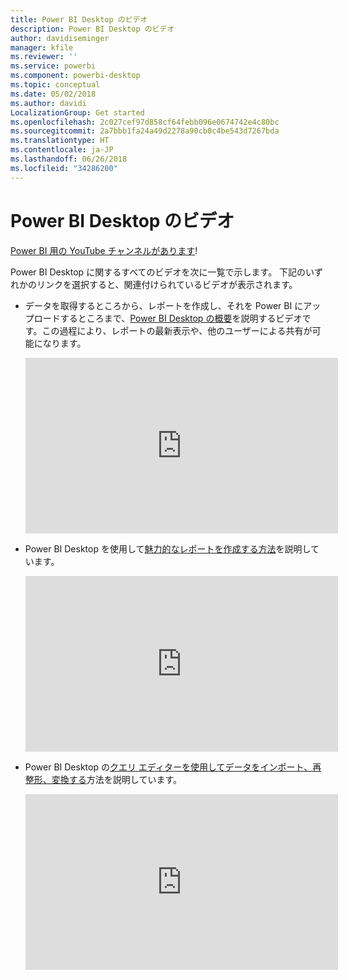 ```yaml
---
title: Power BI Desktop のビデオ
description: Power BI Desktop のビデオ
author: davidiseminger
manager: kfile
ms.reviewer: ''
ms.service: powerbi
ms.component: powerbi-desktop
ms.topic: conceptual
ms.date: 05/02/2018
ms.author: davidi
LocalizationGroup: Get started
ms.openlocfilehash: 2c027cef97d858cf64febb096e0674742e4c80bc
ms.sourcegitcommit: 2a7bbb1fa24a49d2278a90cb0c4be543d7267bda
ms.translationtype: HT
ms.contentlocale: ja-JP
ms.lasthandoff: 06/26/2018
ms.locfileid: "34286200"
---
```

# <a name="power-bi-desktop-videos"></a>Power BI Desktop のビデオ
[Power BI 用の YouTube チャンネルがあります](http://www.youtube.com/playlist?list=PL1N57mwBHtN2q1WbU5O29rrn_A0lkVv9p)!

Power BI Desktop に関するすべてのビデオを次に一覧で示します。 下記のいずれかのリンクを選択すると、関連付けられているビデオが表示されます。

- データを取得するところから、レポートを作成し、それを Power BI にアップロードするところまで、[Power BI Desktop の概要](https://www.youtube.com/watch?v=Qgam9M8I0xA)を説明するビデオです。この過程により、レポートの最新表示や、他のユーザーによる共有が可能になります。  
  
  <iframe width="500" height="281" src="https://www.youtube.com/embed/Qgam9M8I0xA" frameborder="0" allowfullscreen></iframe> 
  
- Power BI Desktop を使用して[魅力的なレポートを作成する方法](https://www.youtube.com/watch?v=ByIUx-HmQbw)を説明しています。
  
  <iframe width="500" height="281" src="https://www.youtube.com/embed/IMAsitQ2cAc" frameborder="0" allowfullscreen></iframe>  
  
- Power BI Desktop の[クエリ エディターを使用してデータをインポート、再整形、変換する](https://www.youtube.com/watch?v=ByIUx-HmQbw)方法を説明しています。
  
  <iframe width="500" height="281" src="https://www.youtube.com/embed/ByIUx-HmQbw" frameborder="0" allowfullscreen></iframe>

